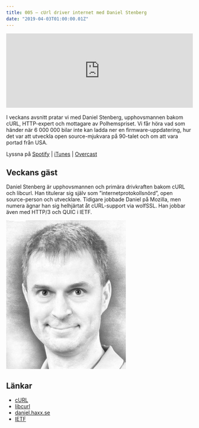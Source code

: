 ```yaml
---
title: 005 – cUrl driver internet med Daniel Stenberg
date: "2019-04-03T01:00:00.01Z"
---
```


<iframe height="200px" width="100%" frameborder="no" scrolling="no" seamless="" src="https://player.simplecast.com/3303344d-3abf-425e-9df3-de294544f1f7?dark=false"></iframe>

I veckans avsnitt pratar vi med Daniel Stenberg, upphovsmannen bakom cURL, HTTP-expert och mottagare av Polhemspriset. Vi får höra vad som händer när 6 000 000 bilar inte kan ladda ner en firmware-uppdatering, hur det var att utveckla open source-mjukvara på 90-talet och om att vara portad från USA.

Lyssna på [Spotify](https://open.spotify.com/episode/0Htck1cdz5gTf6F0eoS9Bc) | [iTunes](https://podcasts.apple.com/se/podcast/005-curl-driver-internet-med-daniel-stenberg/id1455198510?i=1000433998932) | [Overcast](https://overcast.fm/+RBmm--KRU)

## Veckans gäst
Daniel Stenberg är upphovsmannen och primära drivkraften bakom cURL och libcurl. Han titulerar sig själv som ”internetprotokollsnörd”, open source-person och utvecklare. Tidigare jobbade Daniel på Mozilla, men numera ägnar han sig helhjärtat åt cURL-support via wolfSSL. Han jobbar även med HTTP/3 och QUIC i IETF.

![Bild på Daniel Stenberg](./daniel-stenberg.jpg)

## Länkar

* [cURL](https://curl.haxx.se/)
* [libcurl](https://activelogin.net/)
* [daniel.haxx.se](https://activelogin.net/)
* [IETF](https://www.ietf.org/about/who/)



